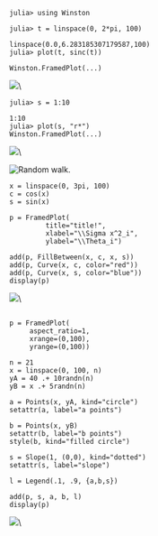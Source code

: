 
~~~~{.julia}
julia> using Winston

julia> t = linspace(0, 2*pi, 100)

linspace(0.0,6.283185307179587,100)
julia> plot(t, sinc(t))

Winston.FramedPlot(...)
~~~~~~~~~~~~~


![](figures/winston_formats_1_1.svg)\ 


~~~~{.julia}
julia> s = 1:10

1:10
julia> plot(s, "r*")
Winston.FramedPlot(...)
~~~~~~~~~~~~~


![](figures/winston_formats_1_2.svg)\ 






![Random walk.](figures/winston_formats_random_1.svg)




~~~~{.julia}
x = linspace(0, 3pi, 100)
c = cos(x)
s = sin(x)

p = FramedPlot(
         title="title!",
         xlabel="\\Sigma x^2_i",
         ylabel="\\Theta_i")

add(p, FillBetween(x, c, x, s))
add(p, Curve(x, c, color="red"))
add(p, Curve(x, s, color="blue"))
display(p)

~~~~~~~~~~~~~


![](figures/winston_formats_3_1.svg)\ 


~~~~{.julia}

p = FramedPlot(
     aspect_ratio=1,
     xrange=(0,100),
     yrange=(0,100))

n = 21
x = linspace(0, 100, n)
yA = 40 .+ 10randn(n)
yB = x .+ 5randn(n)

a = Points(x, yA, kind="circle")
setattr(a, label="a points")

b = Points(x, yB)
setattr(b, label="b points")
style(b, kind="filled circle")

s = Slope(1, (0,0), kind="dotted")
setattr(s, label="slope")

l = Legend(.1, .9, {a,b,s})

add(p, s, a, b, l)
display(p)
~~~~~~~~~~~~~


![](figures/winston_formats_3_2.svg)\ 

